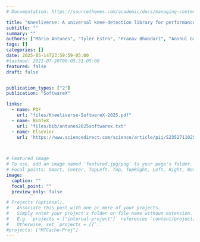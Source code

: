 ```yaml
---
# Documentation: https://sourcethemes.com/academic/docs/managing-content/

title: "Kneeliverse: A universal knee-detection library for performance curves"
subtitle: ""
summary: ""
authors: ["Mário Antunes", "Tyler Estro", "Pranav Bhandari", "Anshul Gandhi", "Geoff Kuenning", "Yifei Liu", "Carl Waldspurger", "Avani Wildani", "Erez Zadok"]
tags: []
categories: []
date: 2025-05-14T23:59:59-05:00
#lastmod: 2021-07-20T00:05:31-05:00
featured: false
draft: false


publication_types: ["2"]
publication: "SoftwareX"

links:
  - name: PDF
    url: "files/Kneeliverse-SoftwareX-2025.pdf"
  - name: BibTeX
    url: "files/bib/antunes2025softwarex.txt"
  - name: Elsevier
    url: 'https://www.sciencedirect.com/science/article/pii/S2352711025001281'
  


# Featured image
# To use, add an image named `featured.jpg/png` to your page's folder.
# Focal points: Smart, Center, TopLeft, Top, TopRight, Left, Right, BottomLeft, Bottom, BottomRight.
image:
  caption: ""
  focal_point: ""
  preview_only: false

# Projects (optional).
#   Associate this post with one or more of your projects.
#   Simply enter your project's folder or file name without extension.
#   E.g. `projects = ["internal-project"]` references `content/project/deep-learning/index.md`.
#   Otherwise, set `projects = []`.
#projects: ["MTCache-Proj"]
---
```


